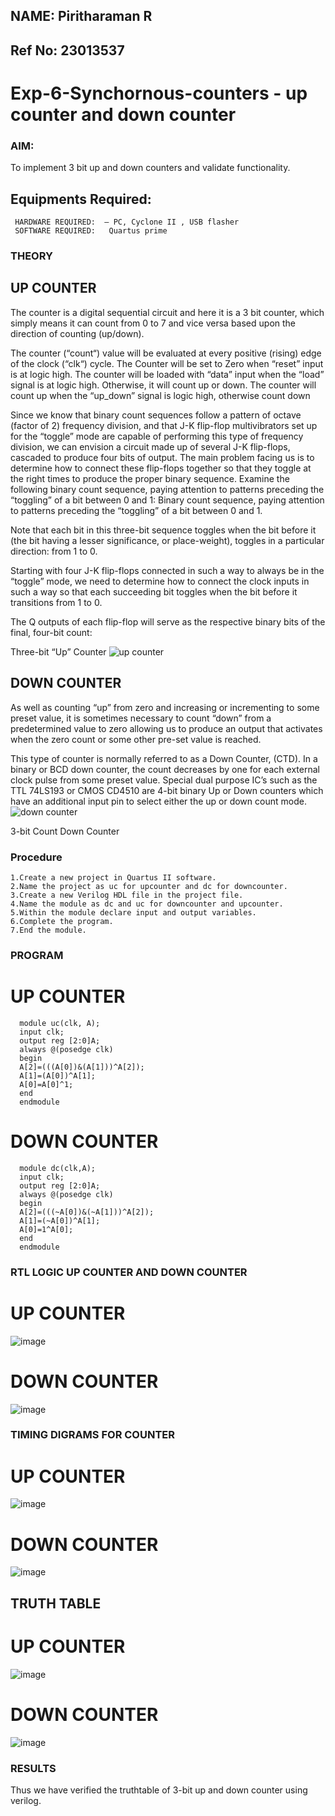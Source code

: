 ## NAME: Piritharaman R
## Ref No: 23013537
# Exp-6-Synchornous-counters - up counter and down counter 
### AIM:
To implement 3 bit up and down counters and validate  functionality.
## Equipments Required:
```
 HARDWARE REQUIRED:  – PC, Cyclone II , USB flasher
 SOFTWARE REQUIRED:   Quartus prime
```
### THEORY 

## UP COUNTER 
The counter is a digital sequential circuit and here it is a 3 bit counter, which simply means it can count from 0 to 7 and vice versa based upon the direction of counting (up/down). 

The counter (“count“) value will be evaluated at every positive (rising) edge of the clock (“clk“) cycle.
The Counter will be set to Zero when “reset” input is at logic high.
The counter will be loaded with “data” input when the “load” signal is at logic high. Otherwise, it will count up or down.
The counter will count up when the “up_down” signal is logic high, otherwise count down

Since we know that binary count sequences follow a pattern of octave (factor of 2) frequency division, and that J-K flip-flop multivibrators set up for the “toggle” mode are capable of performing this type of frequency division, we can envision a circuit made up of several J-K flip-flops, cascaded to produce four bits of output.
The main problem facing us is to determine how to connect these flip-flops together so that they toggle at the right times to produce the proper binary sequence.
Examine the following binary count sequence, paying attention to patterns preceding the “toggling” of a bit between 0 and 1:
Binary count sequence, paying attention to patterns preceding the “toggling” of a bit between 0 and 1.

Note that each bit in this three-bit sequence toggles when the bit before it (the bit having a lesser significance, or place-weight), toggles in a particular direction: from 1 to 0.



 
 

Starting with four J-K flip-flops connected in such a way to always be in the “toggle” mode, we need to determine how to connect the clock inputs in such a way so that each succeeding bit toggles when the bit before it transitions from 1 to 0.

The Q outputs of each flip-flop will serve as the respective binary bits of the final, four-bit count:

 
 

Three-bit “Up” Counter
![up counter](https://github.com/ramanpiritha/Exp-7-Synchornous-counters-/assets/147084116/d3c06c3c-c3d0-4121-b16f-896a6466663b)


## DOWN COUNTER 

As well as counting “up” from zero and increasing or incrementing to some preset value, it is sometimes necessary to count “down” from a predetermined value to zero allowing us to produce an output that activates when the zero count or some other pre-set value is reached.

This type of counter is normally referred to as a Down Counter, (CTD). In a binary or BCD down counter, the count decreases by one for each external clock pulse from some preset value. Special dual purpose IC’s such as the TTL 74LS193 or CMOS CD4510 are 4-bit binary Up or Down counters which have an additional input pin to select either the up or down count mode.
![down counter](https://github.com/ramanpiritha/Exp-7-Synchornous-counters-/assets/147084116/fef062e9-991a-4ed3-92b5-f9c994819cea)

3-bit Count Down Counter
### Procedure
```
1.Create a new project in Quartus II software.
2.Name the project as uc for upcounter and dc for downcounter.
3.Create a new Verilog HDL file in the project file.
4.Name the module as dc and uc for downcounter and upcounter.
5.Within the module declare input and output variables.
6.Complete the program.
7.End the module.
```


### PROGRAM 
# UP COUNTER
```
  module uc(clk, A);
  input clk;
  output reg [2:0]A;
  always @(posedge clk)
  begin
  A[2]=(((A[0])&(A[1]))^A[2]);
  A[1]=(A[0])^A[1];
  A[0]=A[0]^1;
  end
  endmodule
```
# DOWN COUNTER
```
  module dc(clk,A);
  input clk;
  output reg [2:0]A;
  always @(posedge clk)
  begin
  A[2]=(((~A[0])&(~A[1]))^A[2]);
  A[1]=(~A[0])^A[1];
  A[0]=1^A[0];
  end
  endmodule
```

### RTL LOGIC UP COUNTER AND DOWN COUNTER  
# UP COUNTER
![image](https://github.com/ramanpiritha/Exp-7-Synchornous-counters-/assets/147084116/9dc10578-9b7a-487b-9071-2543a6a1359e)

# DOWN COUNTER
![image](https://github.com/ramanpiritha/Exp-7-Synchornous-counters-/assets/147084116/3f7ffe04-318c-45fe-ae1b-5914b2565d4e)

### TIMING DIGRAMS FOR COUNTER 
# UP COUNTER
![image](https://github.com/ramanpiritha/Exp-7-Synchornous-counters-/assets/147084116/f2fac73f-a0a1-49bd-b12d-6d33fbdf4585)

# DOWN COUNTER
![image](https://github.com/ramanpiritha/Exp-7-Synchornous-counters-/assets/147084116/5ce4efff-445b-4f77-9d97-efe8a0f1c6e6)


## TRUTH TABLE
# UP COUNTER
![image](https://github.com/ramanpiritha/Exp-7-Synchornous-counters-/assets/147084116/5513740b-8165-4eaf-8422-39a73bc1174e)
# DOWN COUNTER
![image](https://github.com/ramanpiritha/Exp-7-Synchornous-counters-/assets/147084116/56c15bca-22b2-4ec4-8f0e-565120bb0827)

### RESULTS 
Thus we have verified the truthtable of 3-bit up and down counter using verilog.
